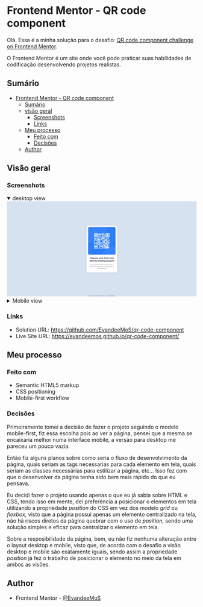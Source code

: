 # Frontend Mentor - QR code component

Olá. Essa é a minha solução para o desafio: [QR code component challenge on Frontend Mentor](https://www.frontendmentor.io/challenges/qr-code-component-iux_sIO_H).

O Frontend Mentor é um site onde você pode praticar suas habilidades de codificação desenvolvendo projetos realistas.

## Sumário

- [Frontend Mentor - QR code component](#frontend-mentor---qr-code-component)
  - [Sumário](#sumário)
  - [visão geral](#visão-geral)
    - [Screenshots](#screenshots)
    - [Links](#links)
  - [Meu processo](#meu-processo)
    - [Feito com](#feito-com)
    - [Decisões](#decisões)
  - [Author](#author)

## Visão geral

### Screenshots

<details open>
  <summary>desktop view</summary>
  <img src="./solution-screenshot.jpeg">
</details>

<details>
  <summary>Mobile view</summary>
  <img src="./solution-mobile-view-screenshot.jpeg">
</details>

### Links

- Solution URL: https://github.com/EvandeeMoS/qr-code-component
- Live Site URL: https://evandeemos.github.io/qr-code-component/

## Meu processo

### Feito com

- Semantic HTML5 markup
- CSS positioning
- Mobile-first workflow

### Decisões

Primeiramente tomei a decisão de fazer o projeto seguindo o modelo mobile-first, fiz essa escolha pois ao ver a página, pensei que a mesma se encaixaria melhor numa interface mobile, a versão para desktop me pareceu um pouco vazia.

Então fiz alguns planos sobre como seria o fluxo de desenvolvimento da página, quais seriam as tags necessarias para cada elemento em tela, quais seriam as classes necessárias para estilizar a página, etc... Isso fez com que o desenvolver da página tenha sido bem mais rápido do que eu pensava.

Eu decidi fazer o projeto usando apenas o que eu já sabia sobre HTML e CSS, tendo isso em mente, dei preferência a posicionar o elementos em tela utilizando a propriedade _position_ do CSS em vez dos modelo _grid_ ou _flexbox_, visto que a página possui apenas um elemento centralizado na tela, não há riscos diretos da página quebrar com o uso de _position_, sendo uma solução simples e eficaz para centralizar o elemento em tela.

Sobre a resposibilidade da página, bem, eu não fiz nenhuma alteração entre o layout desktop e mobile, visto que, de acordo com o desafio a visão desktop e mobile são exatamente iguais, sendo assim a propriedade _position_ já fez o trabalho de posicionar o elemento no meio da tela em ambos as visões.

## Author

- Frontend Mentor - [@EvandeeMoS](https://www.frontendmentor.io/profile/EvandeeMoS)
